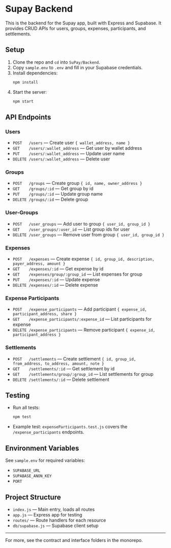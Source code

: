 # Supay Backend

This is the backend for the Supay app, built with Express and Supabase. It provides CRUD APIs for users, groups, expenses, participants, and settlements.

## Setup

1. Clone the repo and `cd` into `SuPay/Backend`.
2. Copy `sample.env` to `.env` and fill in your Supabase credentials.
3. Install dependencies:
   ```sh
   npm install
   ```
4. Start the server:
   ```sh
   npm start
   ```

## API Endpoints

### Users
- `POST   /users` — Create user `{ wallet_address, name }`
- `GET    /users/:wallet_address` — Get user by wallet address
- `PUT    /users/:wallet_address` — Update user name
- `DELETE /users/:wallet_address` — Delete user

### Groups
- `POST   /groups` — Create group `{ id, name, owner_address }`
- `GET    /groups/:id` — Get group by id
- `PUT    /groups/:id` — Update group name
- `DELETE /groups/:id` — Delete group

### User-Groups
- `POST   /user_groups` — Add user to group `{ user_id, group_id }`
- `GET    /user_groups/:user_id` — List group ids for user
- `DELETE /user_groups` — Remove user from group `{ user_id, group_id }`

### Expenses
- `POST   /expenses` — Create expense `{ id, group_id, description, payer_address, amount }`
- `GET    /expenses/:id` — Get expense by id
- `GET    /expenses/group/:group_id` — List expenses for group
- `PUT    /expenses/:id` — Update expense
- `DELETE /expenses/:id` — Delete expense

### Expense Participants
- `POST   /expense_participants` — Add participant `{ expense_id, participant_address, share }`
- `GET    /expense_participants/:expense_id` — List participants for expense
- `DELETE /expense_participants` — Remove participant `{ expense_id, participant_address }`

### Settlements
- `POST   /settlements` — Create settlement `{ id, group_id, from_address, to_address, amount, note }`
- `GET    /settlements/:id` — Get settlement by id
- `GET    /settlements/group/:group_id` — List settlements for group
- `DELETE /settlements/:id` — Delete settlement

## Testing

- Run all tests:
  ```sh
  npm test
  ```
- Example test: `expenseParticipants.test.js` covers the `/expense_participants` endpoints.

## Environment Variables

See `sample.env` for required variables:
- `SUPABASE_URL`
- `SUPABASE_ANON_KEY`
- `PORT`

## Project Structure

- `index.js` — Main entry, loads all routes
- `app.js` — Express app for testing
- `routes/` — Route handlers for each resource
- `db/supabase.js` — Supabase client setup

---

For more, see the contract and interface folders in the monorepo.
